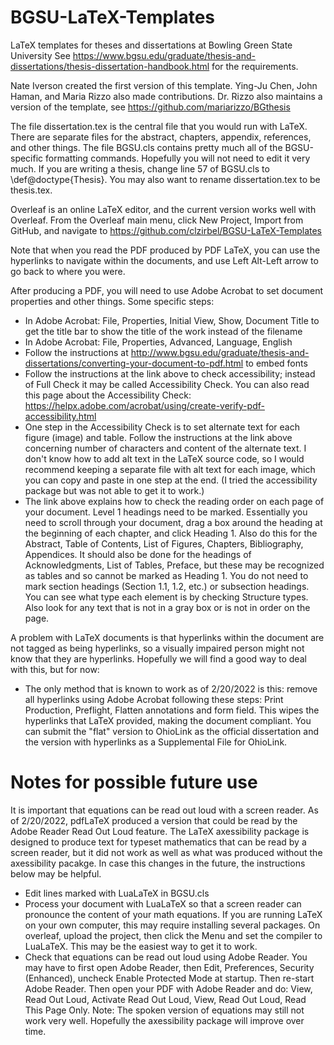 # BGSU-LaTeX-Templates
LaTeX templates for theses and dissertations at Bowling Green State University
See https://www.bgsu.edu/graduate/thesis-and-dissertations/thesis-dissertation-handbook.html for the requirements.

Nate Iverson created the first version of this template.  Ying-Ju Chen, John Haman, and Maria Rizzo also made contributions.  Dr. Rizzo also maintains a version of the template, see https://github.com/mariarizzo/BGthesis

The file dissertation.tex is the central file that you would run with LaTeX.
There are separate files for the abstract, chapters, appendix, references, and other things.
The file BGSU.cls contains pretty much all of the BGSU-specific formatting commands.
Hopefully you will not need to edit it very much.
If you are writing a thesis, change line 57 of BGSU.cls to \def\@doctype{Thesis}.
You may also want to rename dissertation.tex to be thesis.tex.

Overleaf is an online LaTeX editor, and the current version works well with Overleaf.
From the Overleaf main menu, click New Project, Import from GitHub, and navigate to https://github.com/clzirbel/BGSU-LaTeX-Templates

Note that when you read the PDF produced by PDF LaTeX, you can use the hyperlinks to navigate within the documents, and use Left Alt-Left arrow to go back to where you were.

After producing a PDF, you will need to use Adobe Acrobat to set document properties and other things.
Some specific steps:

* In Adobe Acrobat: File, Properties, Initial View, Show, Document Title to get the title bar to show the title of the work instead of the filename
* In Adobe Acrobat: File, Properties, Advanced, Language, English
* Follow the instructions at http://www.bgsu.edu/graduate/thesis-and-dissertations/converting-your-document-to-pdf.html to embed fonts
* Follow the instructions at the link above to check accessibility; instead of Full Check it may be called Accessibility Check.
You can also read this page about the Accessibility Check: https://helpx.adobe.com/acrobat/using/create-verify-pdf-accessibility.html
* One step in the Accessibility Check is to set alternate text for each figure (image) and table.
Follow the instructions at the link above concerning number of characters and content of the alternate text.
I don't know how to add alt text in the LaTeX source code, so I would recommend keeping a separate file with alt text for each image, which you can copy and paste in one step at the end.
(I tried the accessibility package but was not able to get it to work.)
* The link above explains how to check the reading order on each page of your document.
Level 1 headings need to be marked.
Essentially you need to scroll through your document, drag a box around the heading at the beginning of each chapter, and click Heading 1.
Also do this for the Abstract, Table of Contents, List of Figures, Chapters, Bibliography, Appendices.
It should also be done for the headings of Acknowledgments, List of Tables, Preface, but these may be recognized as tables and so cannot be marked as Heading 1.
You do not need to mark section headings (Section 1.1, 1.2, etc.) or subsection headings.
You can see what type each element is by checking Structure types.
Also look for any text that is not in a gray box or is not in order on the page.

A problem with LaTeX documents is that hyperlinks within the document are not tagged as being hyperlinks, so a visually impaired person might not know that they are hyperlinks.
Hopefully we will find a good way to deal with this, but for now:

* The only method that is known to work as of 2/20/2022 is this:  remove all hyperlinks using Adobe Acrobat following these steps: Print Production, Preflight, Flatten annotations and form field.
This wipes the hyperlinks that LaTeX provided, making the document compliant.
You can submit the "flat" version to OhioLink as the official dissertation and the version with hyperlinks as a Supplemental File for OhioLink.

# Notes for possible future use

It is important that equations can be read out loud with a screen reader.
As of 2/20/2022, pdfLaTeX produced a version that could be read by the Adobe Reader Read Out Loud feature.
The LaTeX axessibility package is designed to produce text for typeset mathematics that can be read by a screen reader, but it did not work as well as what was produced without the axessibility pacakge.
In case this changes in the future, the instructions below may be helpful.

* Edit lines marked with LuaLaTeX in BGSU.cls
* Process your document with LuaLaTeX so that a screen reader can pronounce the content of your math equations.
If you are running LaTeX on your own computer, this may require installing several packages.
On overleaf, upload the project, then click the Menu and set the compiler to LuaLaTeX.
This may be the easiest way to get it to work.
* Check that equations can be read out loud using Adobe Reader.
You may have to first open Adobe Reader, then Edit, Preferences, Security (Enhanced), uncheck Enable Protected Mode at startup.
Then re-start Adobe Reader.
Then open your PDF with Adobe Reader and do:  View, Read Out Loud, Activate Read Out Loud, View, Read Out Loud, Read This Page Only.
Note:  The spoken version of equations may still not work very well.
Hopefully the axessibility package will improve over time.
